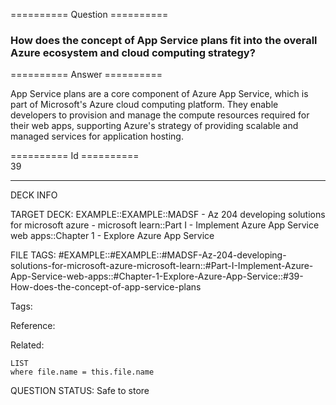 ========== Question ==========  

### How does the concept of App Service plans fit into the overall Azure ecosystem and cloud computing strategy?  

========== Answer ==========  

App Service plans are a core component of Azure App Service, which is part of
Microsoft's Azure cloud computing platform. They enable developers to provision
and manage the compute resources required for their web apps, supporting Azure's
strategy of providing scalable and managed services for application hosting.

========== Id ==========  
39

---

DECK INFO

TARGET DECK: EXAMPLE::EXAMPLE::MADSF - Az 204 developing solutions for microsoft azure - microsoft learn::Part I - Implement Azure App Service web apps::Chapter 1 - Explore Azure App Service

FILE TAGS: #EXAMPLE::#EXAMPLE::#MADSF-Az-204-developing-solutions-for-microsoft-azure-microsoft-learn::#Part-I-Implement-Azure-App-Service-web-apps::#Chapter-1-Explore-Azure-App-Service::#39-How-does-the-concept-of-app-service-plans

Tags:

Reference:

Related:

```dataview
LIST
where file.name = this.file.name
```
QUESTION STATUS: Safe to store
